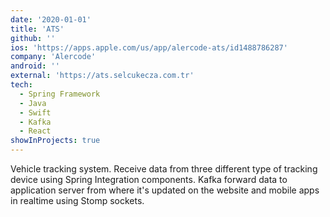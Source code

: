 ```yaml
---
date: '2020-01-01'
title: 'ATS'
github: ''
ios: 'https://apps.apple.com/us/app/alercode-ats/id1488786287'
company: 'Alercode'
android: ''
external: 'https://ats.selcukecza.com.tr'
tech:
  - Spring Framework
  - Java
  - Swift
  - Kafka
  - React
showInProjects: true
---
```


Vehicle tracking system. Receive data from three different type of tracking device using Spring Integration components. Kafka forward data to application server from where it's updated on the website and mobile apps in realtime using Stomp sockets.
